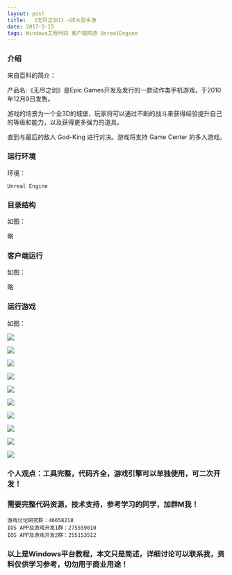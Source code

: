 ```yaml
---
layout: post
title:  《无尽之剑1》-UE大型手游
date: 2017-5-15
tags: Windows工程代码 客户端网游 UnrealEngine
---
```



### 介绍

来自百科的简介：

产品名:《无尽之剑》是Epic Games开发及发行的一款动作类手机游戏，于2010年12月9日发售。

游戏的场景为一个全3D的城堡，玩家将可以通过不断的战斗来获得经验提升自己的等级和能力，以及获得更多强力的道具。

直到与最后的敌人 God-King 进行对决。游戏将支持 Game Center 的多人游戏。

### 运行环境

环境：

``` 
Unreal Engine
``` 


### 目录结构

如图：

略


### 客户端运行

如图：

略


### 运行游戏

如图：

![](/images/posts/sword/1.jpg)

![](/images/posts/sword/2.jpg)

![](/images/posts/sword/3.jpg)

![](/images/posts/sword/4.jpg)

![](/images/posts/sword/5.jpg)

![](/images/posts/sword/6.jpg)

![](/images/posts/sword/7.jpg)

![](/images/posts/sword/8.jpg)

![](/images/posts/sword/9.jpg)

![](/images/posts/sword/10.jpg)



### 个人观点：工具完整，代码齐全，游戏引擎可以单独使用，可二次开发！

### 需要完整代码资源，技术支持，参考学习的同学，加群M我！

``` 
游戏讨论研究群：46658218
IOS APP及游戏开发1群：275559010
IOS APP及游戏开发2群：255153512
``` 

### 以上是Windows平台教程，本文只是简述，详细讨论可以联系我，资料仅供学习参考，切勿用于商业用途！